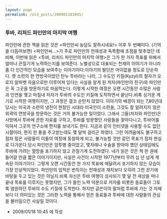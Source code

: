 ```yaml
---
layout: page
permalink: /old_posts/200901181045/
---
```


### 투바, 리처드 파인만의 마지막 여행

파인만에 관한 책을 읽은 것은 <파인만씨 농담도 잘하시네요!> 이후 두 번째이다. (기억을 더듬어보면) <파인만씨...>가 주로 파인만의 천재성과 독특함에 초점을 맞추었던 데 비해, 이번에 읽은 <투바, 리처드 파인만의 마지막 여행>은 그가 한 가지 목표를 위해서 얼마나 끈질기게 노력하는지를 보여준다. 노벨상으로 대표되는 천재의 이야기가 아니라 좀 더 인간적인 모습을 보여주는 이야기이다.이야기의 발단은 어이없을 정도로 단순하다. 옛 소련의 한 연방국이었던 탄누 투바라는 나라, 그 수도인 키질(Kyzyl)의 철자가 오로지 알파벳 자음으로만 이루어져 있다는 사실을 알게 된 저자(파인만의 친구)와 파인만은 꼭 그곳을 방문하기로 마음먹는다. 이렇게 시작한 여정은 오랜 시간동안 수많은 사람과 인연을 맺고 마침내 저자가 투바의 수도인 키질에 도착하면서 끝난다.비록 싱거운 계기로 시작한 여행이지만, 그 과정은 결코 순탄치 않았다. 이야기의 배경이 되는 7,80년대 당시는 미국과 소련의 냉전이 한창인 시대라 미국인이 소련을, 그것도 잘 알려지지 않은 외곽의 연방국을 방문하는 것은 거의 불가능한 일이었다. 그래서 그들(저자와 파인만)은 사방에서 투바에 관한 자료를 구하고, 투바를 방문했던 사람들을 찾아다니고, 투바어를 익혀서 그곳의 연구소에 편지를 보내기도 한다. 지금과 같이 인터넷을 사용할 수도 없던 시절이라, 편지 한 통을 주고받는데도 몇 달씩 걸리곤 하였다. 그런 어려움에도 불구하고 점차 많은 사람들이 이들의 여정에 동참하게 되고, 불가능할 것만 같던 목표가 점차 현실로 다가온다.당시 파인만은 암투병 중이었고, 몇차례나 수술을 받아야 했던 상태임에도 투바에 가려는 열망을 포기하지 않고 끈질기게 도전하였다. 내가 읽은 것은 책 한 권에 들어갈 만큼 짧은 이야기이지만, 사실은 사건이 시작한 1977년부터 무려 십 년 넘게 계속된 이야기이다. 그렇게 오랜 시간동안 한 가지 목표에 매달려서 포기하지 않는 모습이 가장 인상적이었다. 파인만의 업적은 번득이는 천재성과 재치보다 오히려 그런 끈기에 바탕을 두고 있는 것은 아닐지.비록 자신은 투바 여행이 성사되기 몇 달 전 세상을 떠나 끝내 목표를 이루지는 못했지만, 그가 들인 노력 덕분으로 저자를 비롯한 동료들이 그토록 염원하던 투바의 수도 키질에 도착한다. 하지만 글쓴이의 말처럼 투바에 가는 것 자체보다 더 의미있는 것은 그러한 노력을 통해서 얻은 동료들과 투바에 대한 사람들의 관심을 불러일으킨 사실일 것이다.



- 2009/01/18 10:45 에 작성